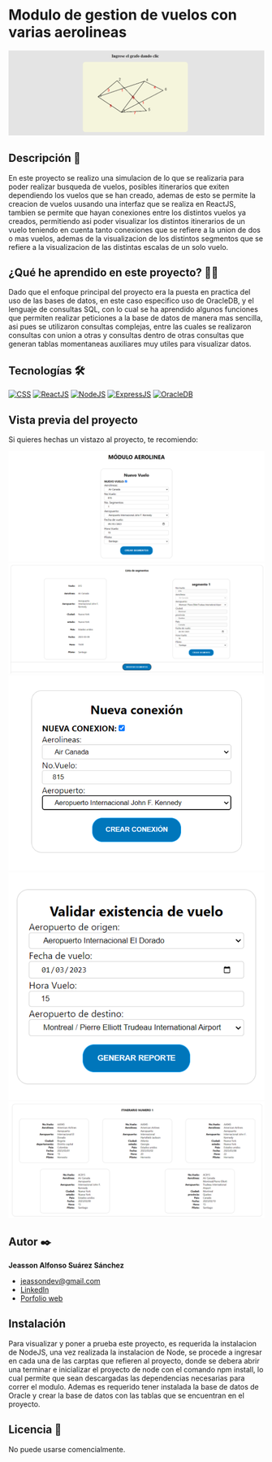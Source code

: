 # Modulo de gestion de vuelos con varias aerolineas
![Imagen del proyecto](https://github.com/JeassonSuarez/AlgoritmoDeFloyd-Warshall/blob/main/imagenes/grafo%20pintado.png?raw=true)

## Descripción 📑

En este proyecto se realizo una simulacion de lo que se realizaria para poder realizar busqueda de vuelos, posibles itinerarios que exiten dependiendo los vuelos que se han creado, ademas de esto se permite la creacion de vuelos uusando una interfaz que se realiza en ReactJS, tambien se permite que hayan conexiones entre los distintos vuelos ya creados, permitiendo asi poder visualizar los distintos itinerarios de un vuelo teniendo en cuenta tanto conexiones que se refiere a la union de dos o mas vuelos, ademas de la visualizacion de los distintos segmentos que se refiere a la visualizacion de las distintas escalas de un solo vuelo.

## ¿Qué he aprendido en este proyecto? 🙇🏻 

Dado que el enfoque principal del proyecto era la puesta en practica del uso de las bases de datos, en este caso especifico uso de OracleDB, y el lenguaje de consultas SQL, con lo cual se ha aprendido algunos funciones que permiten realizar peticiones a la base de datos de manera mas sencilla, asi pues se utilizaron consultas complejas, entre las cuales se realizaron consultas con union a otras y consultas dentro de otras consultas que generan tablas momentaneas auxiliares muy utiles para visualizar datos. 

## Tecnologías 🛠
<!-- Iconos sacados de: https://github.com/hendrasob/badges/blob/master/README.md y https://github.com/alexandresanlim/Badges4-README.md-Profile -->
[![CSS](https://img.shields.io/badge/CSS3-1572B6?style=for-the-badge&logo=css3&logoColor=white)](https://es.wikipedia.org/wiki/CSS)
[![ReactJS](https://img.shields.io/badge/React-20232A?style=for-the-badge&logo=react&logoColor=61DAFB)](https://es.wikipedia.org/wiki/ReactJS)
[![NodeJS](https://img.shields.io/badge/Node.js-339933?style=for-the-badge&logo=nodedotjs&logoColor=white)](https://es.wikipedia.org/wiki/NodeJS)
[![ExpressJS](https://img.shields.io/badge/Express.js-000000?style=for-the-badge&logo=express&logoColor=white)](https://es.wikipedia.org/wiki/expressjs)
[![OracleDB](https://img.shields.io/badge/Oracle-F80000?style=for-the-badge&logo=Oracle&logoColor=white)](https://es.wikipedia.org/wiki/Oracle)

## Vista previa del proyecto
Si quieres hechas un vistazo al proyecto, te recomiendo:

![Captura del proyecto](https://github.com/JeassonSuarez/ModuloVuelos/blob/main/previewImagenes/creacion%20vuelo%20inicial.png?raw=true)
![Captura del proyecto](https://github.com/JeassonSuarez/ModuloVuelos/blob/main/previewImagenes/creacion%20de%20segmentos.png?raw=true)
![Captura del proyecto](https://github.com/JeassonSuarez/ModuloVuelos/blob/main/previewImagenes/conexion.png?raw=true)
![Captura del proyecto](https://github.com/JeassonSuarez/ModuloVuelos/blob/main/previewImagenes/existecnia%20vuelo.png?raw=true)
![Captura del proyecto](https://github.com/JeassonSuarez/ModuloVuelos/blob/main/previewImagenes/itinerario%20de%20vuelo.png?raw=true)

## Autor ✒️
**Jeasson Alfonso Suárez Sánchez**

* [jeassondev@gmail.com](jeassondev@gmail.com)
* [LinkedIn](www.linkedin.com/in/jeassonsuarez)
* [Porfolio web](https://jeassonsuarez.github.io/Portafolio/)

## Instalación 
Para visualizar y poner a prueba este proyecto, es requerida la instalacion de NodeJS, una vez realizada la instalacion de Node, se procede a ingresar en cada una de las carptas que refieren al proyecto, donde se debera abrir una terminar e inicializar el proyecto de node con el comando npm install, lo cual permite que sean descargadas las dependencias necesarias para correr el modulo. Ademas es requerido tener instalada la base de datos de Oracle y crear la base de datos con las tablas que se encuentran en el proyecto. 

## Licencia 📄
No puede usarse comencialmente.
